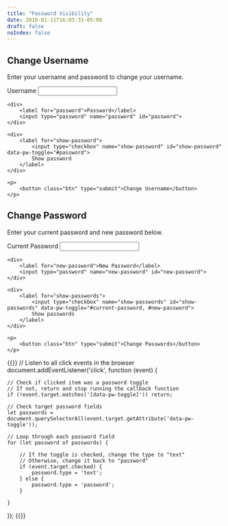 ```yaml
---
title: "Password Visibility"
date: 2018-01-11T16:03:33-05:00
draft: false
noIndex: false
---
```


<h2>Change Username</h2>

<p>Enter your username and password to change your username.</p>

<form>
	<div>
		<label for="username">Username</label>
		<input type="text" name="username" id="username">
	</div>

	<div>
		<label for="password">Password</label>
		<input type="password" name="password" id="password">
	</div>

	<div>
		<label for="show-password">
			<input type="checkbox" name="show-password" id="show-password" data-pw-toggle="#password">
			Show password
		</label>
	</div>

	<p>
		<button class="btn" type="submit">Change Username</button>
	</p>
</form>

<h2>Change Password</h2>

<p>Enter your current password and new password below.</p>

<form>
	<div>
		<label for="current-password">Current Password</label>
		<input type="password" name="current-password" id="current-password">
	</div>

	<div>
		<label for="new-password">New Password</label>
		<input type="password" name="new-password" id="new-password">
	</div>

	<div>
		<label for="show-passwords">
			<input type="checkbox" name="show-passwords" id="show-passwords" data-pw-toggle="#current-password, #new-password">
			Show passwords
		</label>
	</div>

	<p>
		<button class="btn" type="submit">Change Passwords</button>
	</p>
</form>

{{<js>}}
// Listen to all click events in the browser
document.addEventListener('click', function (event) {

	// Check if clicked item was a password toggle
	// If not, return and stop running the callback function
	if (!event.target.matches('[data-pw-toggle]')) return;

	// Check target password fields
	let passwords = document.querySelectorAll(event.target.getAttribute('data-pw-toggle'));

	// Loop through each password field
	for (let password of passwords) {

		// If the toggle is checked, change the type to "text"
		// Otherwise, change it back to "password"
		if (event.target.checked) {
			password.type = 'text';
		} else {
			password.type = 'password';
		}

	}

});
{{</js>}}